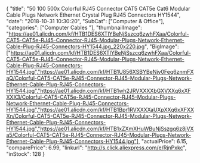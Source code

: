 {
	"title": "50 100 500x Colorful RJ45 Connector CAT5 CAT5e Cat6 Modular Cable Plugs Network Ethernet Crystal Plug RJ45 Connectors HY1544",
	"date": "2018-10-31 10:30:20",
	"SubCat": ["Computer & Office"],
	"categories": ["Computer Cables "],
	"thumbnailImage": "https://ae01.alicdn.com/kf/HTB1DES6XTlYBeNjSszcq6zwhFXaa/Colorful-CAT5-CAT5e-RJ45-Connector-RJ45-Modular-Plugs-Network-Ethernet-Cable-Plug-RJ45-Connectors-HY1544.jpg_220x220.jpg",
	"BigImage": ["https://ae01.alicdn.com/kf/HTB1DES6XTlYBeNjSszcq6zwhFXaa/Colorful-CAT5-CAT5e-RJ45-Connector-RJ45-Modular-Plugs-Network-Ethernet-Cable-Plug-RJ45-Connectors-HY1544.jpg","https://ae01.alicdn.com/kf/HTB1U856XSBYBeNjy0Feq6znmFXaQ/Colorful-CAT5-CAT5e-RJ45-Connector-RJ45-Modular-Plugs-Network-Ethernet-Cable-Plug-RJ45-Connectors-HY1544.jpg","https://ae01.alicdn.com/kf/HTB1wh2JRVXXXXbGXVXXq6xXFXXX3/Colorful-CAT5-CAT5e-RJ45-Connector-RJ45-Modular-Plugs-Network-Ethernet-Cable-Plug-RJ45-Connectors-HY1544.jpg","https://ae01.alicdn.com/kf/HTB1Bpr1RVXXXXaUXpXXq6xXFXXXn/Colorful-CAT5-CAT5e-RJ45-Connector-RJ45-Modular-Plugs-Network-Ethernet-Cable-Plug-RJ45-Connectors-HY1544.jpg","https://ae01.alicdn.com/kf/HTB1xZXmXHuWBuNjSszgq6z8jVXa5/Colorful-CAT5-CAT5e-RJ45-Connector-RJ45-Modular-Plugs-Network-Ethernet-Cable-Plug-RJ45-Connectors-HY1544.jpg"],
	"actualPrice": 6.15,
	"comparePrice": 6.99,
	"linkurl": "http://s.click.aliexpress.com/e/RjnPxkc",
	"inStock": 128
}
